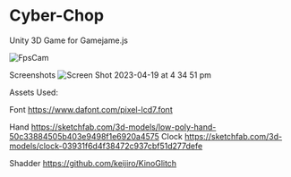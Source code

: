 # Cyber-Chop
Unity 3D Game for Gamejame.js

![FpsCam](https://user-images.githubusercontent.com/9316052/232974314-a2089afe-3c97-4f72-8abd-6aa485f829e5.jpeg)

Screenshots
![Screen Shot 2023-04-19 at 4 34 51 pm](https://user-images.githubusercontent.com/9316052/233065139-ec1bf46e-5e29-42d7-acd8-77bfcfd0c59f.png)





Assets Used: 

Font
https://www.dafont.com/pixel-lcd7.font

Hand
https://sketchfab.com/3d-models/low-poly-hand-50c33884505b403e9498f1e6920a4575
Clock
https://sketchfab.com/3d-models/clock-03931f6d4f38472c937cbf51d277defe

Shadder
https://github.com/keijiro/KinoGlitch

